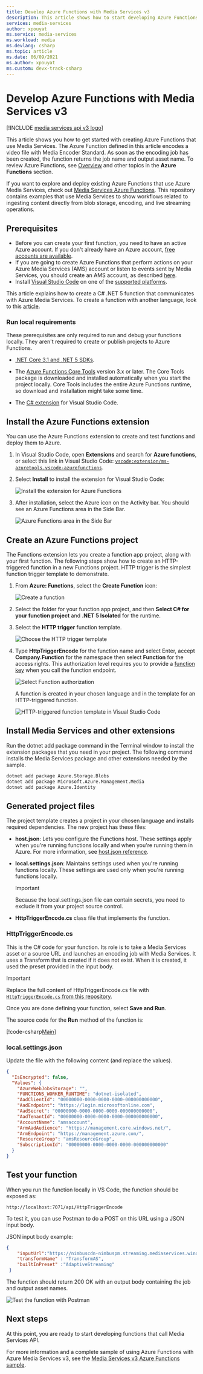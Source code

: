 ```yaml
---
title: Develop Azure Functions with Media Services v3
description: This article shows how to start developing Azure Functions with Media Services v3 using Visual Studio Code.
services: media-services
author: xpouyat
ms.service: media-services
ms.workload: media
ms.devlang: csharp
ms.topic: article
ms.date: 06/09/2021
ms.author: xpouyat
ms.custom: devx-track-csharp
---
```


# Develop Azure Functions with Media Services v3

[!INCLUDE [media services api v3 logo](./includes/v3-hr.md)]

This article shows you how to get started with creating Azure Functions that use Media Services. The Azure Function defined in this article encodes a video file with Media Encoder Standard. As soon as the encoding job has been created, the function returns the job name and output asset name. To review Azure Functions, see [Overview](https://docs.microsoft.com/azure-functions/functions-overview.md) and other topics in the **Azure Functions** section.

If you want to explore and deploy existing Azure Functions that use Azure Media Services, check out [Media Services Azure Functions](https://github.com/Azure-Samples/media-services-v3-dotnet-core-functions-integration). This repository contains examples that use Media Services to show workflows related to ingesting content directly from blob storage, encoding, and live streaming operations.

## Prerequisites

- Before you can create your first function, you need to have an active Azure account. If you don't already have an Azure account, [free accounts are available](https://azure.microsoft.com/free/).
- If you are going to create Azure Functions that perform actions on your Azure Media Services (AMS) account or listen to events sent by Media Services, you should create an AMS account, as described [here](account-create-how-to.md).
- Install [Visual Studio Code](https://code.visualstudio.com/) on one of the [supported platforms](https://code.visualstudio.com/docs/supporting/requirements#_platforms).

This article explains how to create a C# .NET 5 function that communicates with Azure Media Services. To create a function with another language, look to this [article](https://docs.microsoft.com/azure-functions/functions-develop-vs-code.md).

### Run local requirements

These prerequisites are only required to run and debug your functions locally. They aren't required to create or publish projects to Azure Functions.

- [.NET Core 3.1 and .NET 5 SDKs](https://dotnet.microsoft.com/download/dotnet).

- The [Azure Functions Core Tools](https://docs.microsoft.com/azure-functions/functions-run-local.md#install-the-azure-functions-core-tools) version 3.x or later. The Core Tools package is downloaded and installed automatically when you start the project locally. Core Tools includes the entire Azure Functions runtime, so download and installation might take some time.

- The [C# extension](https://marketplace.visualstudio.com/items?itemName=ms-dotnettools.csharp) for Visual Studio Code.

## Install the Azure Functions extension

You can use the Azure Functions extension to create and test functions and deploy them to Azure.

1. In Visual Studio Code, open **Extensions** and search for **Azure functions**, or select this link in Visual Studio Code: [`vscode:extension/ms-azuretools.vscode-azurefunctions`](vscode:extension/ms-azuretools.vscode-azurefunctions).

1. Select **Install** to install the extension for Visual Studio Code:

    ![Install the extension for Azure Functions](./Media/integrate-azure-functions-dotnet-how-to/vscode-install-extension.png)

1. After installation, select the Azure icon on the Activity bar. You should see an Azure Functions area in the Side Bar.

    ![Azure Functions area in the Side Bar](./Media/integrate-azure-functions-dotnet-how-to/azure-functions-window-vscode.png)

## Create an Azure Functions project

The Functions extension lets you create a function app project, along with your first function. The following steps show how to create an HTTP-triggered function in a new Functions project. HTTP trigger is the simplest function trigger template to demonstrate.

1. From **Azure: Functions**, select the **Create Function** icon:

    ![Create a function](./Media/integrate-azure-functions-dotnet-how-to/create-function.png)

1. Select the folder for your function app project, and then **Select C# for your function project** and **.NET 5 Isolated** for the runtime.

1. Select the **HTTP trigger** function template.

    ![Choose the HTTP trigger template](./Media/integrate-azure-functions-dotnet-how-to/create-function-choose-template.png)

1. Type **HttpTriggerEncode** for the function name and select Enter, accept **Company.Function** for the namespace then select **Function** for the access rights. This authorization level requires you to provide a [function key](https://docs.microsoft.com/azure-functions/functions-bindings-http-webhook-trigger.md#authorization-keys) when you call the function endpoint.

    ![Select Function authorization](./Media/integrate-azure-functions-dotnet-how-to/create-function-auth.png)

    A function is created in your chosen language and in the template for an HTTP-triggered function.

    ![HTTP-triggered function template in Visual Studio Code](./Media/integrate-azure-functions-dotnet-how-to/new-function-full.png)

## Install Media Services and other extensions

Run the dotnet add package command in the Terminal window to install the extension packages that you need in your project. The following command installs the Media Services package and other extensions needed by the sample.

```bash
dotnet add package Azure.Storage.Blobs
dotnet add package Microsoft.Azure.Management.Media
dotnet add package Azure.Identity
```

## Generated project files

The project template creates a project in your chosen language and installs required dependencies. The new project has these files:

* **host.json**: Lets you configure the Functions host. These settings apply when you're running functions locally and when you're running them in Azure. For more information, see [host.json reference](./https://docs.microsoft.com/azure-functions/functions-host-json.md).

* **local.settings.json**: Maintains settings used when you're running functions locally. These settings are used only when you're running functions locally.

    >[!IMPORTANT]
    >Because the local.settings.json file can contain secrets, you need to exclude it from your project source control.

* **HttpTriggerEncode.cs** class file that implements the function.

### HttpTriggerEncode.cs

This is the C# code for your function. Its role is to take a Media Services asset or a source URL and launches an encoding job with Media Services. It uses a Transform that is created if it does not exist. When it is created, it used the preset provided in the input body. 

>[!IMPORTANT]
>Replace the full content of HttpTriggerEncode.cs file with [`HttpTriggerEncode.cs` from this repository](https://github.com/Azure-Samples/media-services-v3-dotnet-core-functions-integration/blob/main/Tutorial/HttpTriggerEncode.cs).

Once you are done defining your function, select **Save and Run**.

The source code for the **Run** method of the function is:

[!code-csharp[Main](../../../media-services-v3-dotnet-core-functions-integration/Tutorial/HttpTriggerEncode.cs#Run)]

### local.settings.json

Update the file with the following content (and replace the values).

```json
{
  "IsEncrypted": false,
  "Values": {
    "AzureWebJobsStorage": "",
    "FUNCTIONS_WORKER_RUNTIME": "dotnet-isolated",
    "AadClientId": "00000000-0000-0000-0000-000000000000",
    "AadEndpoint": "https://login.microsoftonline.com",
    "AadSecret": "00000000-0000-0000-0000-000000000000",
    "AadTenantId": "00000000-0000-0000-0000-000000000000",
    "AccountName": "amsaccount",
    "ArmAadAudience": "https://management.core.windows.net/",
    "ArmEndpoint": "https://management.azure.com/",
    "ResourceGroup": "amsResourceGroup",
    "SubscriptionId": "00000000-0000-0000-0000-000000000000"
  }
}
```

## Test your function

When you run the function locally in VS Code, the function should be exposed as: 

```url
http://localhost:7071/api/HttpTriggerEncode
```

To test it, you can use Postman to do a POST on this URL using a JSON input body.

JSON input body example:

```json
{
    "inputUrl":"https://nimbuscdn-nimbuspm.streaming.mediaservices.windows.net/2b533311-b215-4409-80af-529c3e853622/Ignite-short.mp4",
    "transformName" : "TransformAS",
    "builtInPreset" :"AdaptiveStreaming"
 }
```

The function should return 200 OK with an output body containing the job and output asset names.

![Test the function with Postman](./Media/integrate-azure-functions-dotnet-how-to/postman.png)

## Next steps

At this point, you are ready to start developing functions that call Media Services API.

For more information and a complete sample of using Azure Functions with Azure Media Services v3, see the [Media Services v3 Azure Functions sample](https://github.com/Azure-Samples/media-services-v3-dotnet-core-functions-integration/tree/main/Functions).
